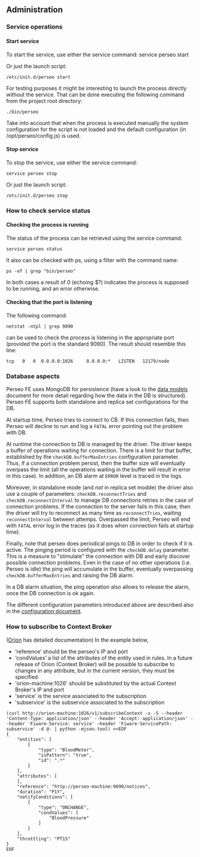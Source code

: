 <a name="administration"></a>
## Administration
### Service operations

####	Start service
To start the service, use either the service command:
service perseo start

Or just the launch script:
```
/etc/init.d/perseo start
```
For testing purposes it might be interesting to launch the process directly without the service. That can be done executing the following command from the project root directory:
```
./bin/perseo
```

Take into account that when the process is executed manually the system configuration for the script is not loaded and the default configuration (in /opt/perseo/config.js) is used.

####	Stop service
To stop the service, use either the service command:
```
service perseo stop
```
Or just the launch script:
```
/etc/init.d/perseo stop
```
###	How to check service status
####	Checking the process is running
The status of the process can be retrieved using the service command:
```
service perseo status
```
It also can be checked with ps, using a filter with the command name:
```
ps -ef | grep "bin/perseo"
```
In both cases a result of 0 (echoing $?) indicates the process is supposed to be running, and an error otherwise.
#### Checking that the port is listening
The following command:
```
netstat -ntpl | grep 9090
```
can be used to check the process is listening in the appropriate port (provided the port is the standard 9090). The result should resemble this line:
```
tcp   0   0  0.0.0.0:1026     0.0.0.0:*   LISTEN   12179/node
```

### Database aspects

Perseo FE uses MongoDB for persistence (have a look to the [data models](models.md)
document for more detail regarding how the data in the DB is structured).
Perseo FE supports both standalone and replica set configurations for the DB.

At startup time, Perseo tries to connect to CB. If this connection fails,
then Perseo will decline to run and log a `FATAL` error pointing out the problem
with DB.

At runtime the connection to DB is managed by the driver. The driver keeps a
buffer of operations waiting for connection. There is a limit for that buffer,
established by the `checkDB.bufferMaxEntries` configuration parameter. Thus,
if a connection problem persist, then the buffer size will eventually overpass
the limit (all the operations waiting in the buffer will result in error in
this case). In addition, an DB alarm at `ERROR` level is traced in the logs.

Moreover, in standalone mode (and *not* in replica set modde) the driver
also use a couple of parameters: `checkDB.reconnectTries` and
`checkDB.reconnectInterval` to manage DB connections retries in the case of connection
problems. If the connection to the server fails in this case, then the driver
will try to reconnect as many time as `reconnectTries`, waiting `reconnectInterval`
between attemps. Overpassed the limit, Perseo will end with `FATAL` error log
in the traces (as it does when connection fails at startup time).

Finally, note that perseo does periodical pings to DB in order to check if it
is active. The pinging period is configured with the `checkDB.delay` parameter.
This is a measure to "stimulate" the connection with DB and early discover
possible connection problems. Even in the case of no other operations
(i.e. Perseo is idle) the ping will accumulate in the buffer, eventually
overpassing `checkDB.bufferMaxEntries` and raising the DB alarm.

In a DB alarm situation, the ping operation also allows to release the alarm,
once the DB connection is ok again.

The different configuration parameters introduced above are described
also in the [configuration document](configuration.md).

### How to subscribe to Context Broker
([Orion](https://github.com/telefonicaid/fiware-orion) has detailed documentation)
In the example below,
* ‘reference’ should be the perseo's IP and port
* ‘condValues’ a list of the attributes of the entity used in rules. In a future release of Orion (Context Broker) will be possible to subscribe to changes in any attribute, but in the current version, they must be specified
* 'orion-machine:1026' should be substituted by the actual Context Broker's IP and port
* 'service' is the service associated to the subscription
* 'subservice' is the subservice associated to the subscription

```
(curl http://orion-machine:1026/v1/subscribeContext -s -S --header 'Content-Type: application/json' --header 'Accept: application/json' --header 'Fiware-Service: service' –header 'Fiware-ServicePath: subservice' -d @- | python -mjson.tool) <<EOF
{
    "entities": [
        {
            "type": "BloodMeter",
            "isPattern": "true",
            "id": ".*"
        }
    ],
    "attributes": [
    ],
    "reference": "http://perseo-machine:9090/notices",
    "duration": "P1Y",
    "notifyConditions": [
        {
            "type": "ONCHANGE",
            "condValues": [
                "BloodPressure"
            ]
        }
    ],
    "throttling": "PT1S"
}
EOF
```

